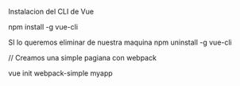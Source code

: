 Instalacion del CLI de Vue

npm install -g vue-cli

SI lo queremos eliminar de nuestra maquina  npm uninstall -g vue-cli 


// Creamos una simple pagiana con webpack

vue init webpack-simple myapp